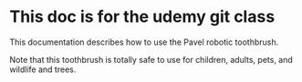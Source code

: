 # This doc is for the udemy git class

This documentation describes how to use the Pavel robotic toothbrush.

Note that this toothbrush is totally safe to use for children, adults, pets, and wildlife and trees.
